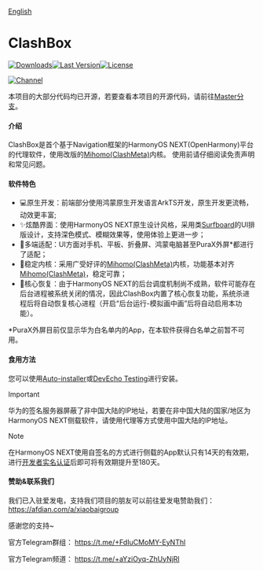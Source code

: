 [English](/README_en.md)

# ClashBox
[![Downloads](https://img.shields.io/github/downloads/xiaobaigroup/ClashBox/total?style=flat-square&logo=github)](https://github.com/xiaobaigroup/ClashBox/releases/)[![Last Version](https://img.shields.io/github/release/xiaobaigroup/ClashBox/all.svg?style=flat-square)](https://github.com/xiaobaigroup/ClashBox/releases/)[![License](https://img.shields.io/github/license/xiaobaigroup/ClashBox?style=flat-square)](LICENSE)

[![Channel](https://img.shields.io/badge/Telegram-Channel-blue?style=flat-square&logo=telegram)](https://t.me/+aYziOyq-ZhUyNjRl)

本项目的大部分代码均已开源，若要查看本项目的开源代码，请前往[Master分支](https://github.com/xiaobaigroup/ClashBox/tree/master)。
#### 介绍

ClashBox是首个基于Navigation框架的HarmonyOS NEXT(OpenHarmony)平台的代理软件，使用改版的[Mihomo(ClashMeta)](https://github.com/MetaCubeX/mihomo)内核。
使用前请仔细阅读免责声明和常见问题。

#### 软件特色

- 💻原生开发：前端部分使用鸿蒙原生开发语言ArkTS开发，原生开发更流畅，动效更丰富;
- ✨炫酷界面：使用HarmonyOS NEXT原生设计风格，采用类[Surfboard](https://github.com/getsurfboard/surfboard)的UI排版设计，支持深色模式、模糊效果等，使用体验上更进一步；
- 📱多端适配：UI方面对手机、平板、折叠屏、鸿蒙电脑甚至PuraX外屏*都进行了适配；
- 🚀稳定内核：采用广受好评的[Mihomo(ClashMeta)](https://github.com/MetaCubeX/mihomo)内核，功能基本对齐[Mihomo(ClashMeta)](https://github.com/MetaCubeX/mihomo)，稳定可靠；
- 🔄核心恢复：由于HarmonyOS NEXT的后台调度机制尚不成熟，软件可能存在后台进程被系统关闭的情况，因此ClashBox内置了核心恢复功能，系统杀进程后将自动恢复核心进程（开启“后台运行-模拟画中画”后将自动启用本功能）。

*PuraX外屏目前仅显示华为白名单内的App，在本软件获得白名单之前暂不可用。

#### 食用方法

您可以使用[Auto-installer](https://github.com/likuai2010/auto-installer/)或[DevEcho Testing](https://developer.huawei.com/consumer/cn/deveco-testing/)进行安装。

> [!IMPORTANT]
> 华为的签名服务器屏蔽了非中国大陆的IP地址，若要在非中国大陆的国家/地区为HarmonyOS NEXT侧载软件，请使用代理等方式使用中国大陆的IP地址。

> [!NOTE]
> 在HarmonyOS NEXT使用自签名的方式进行侧载的App默认只有14天的有效期，进行[开发者实名认证](https://developer.huawei.com/consumer/cn/verified/enrollment)后即可将有效期提升至180天。

#### 赞助&联系我们

我们已入驻爱发电，支持我们项目的朋友可以前往爱发电赞助我们：
https://afdian.com/a/xiaobaigroup

感谢您的支持~

官方Telegram群组：  https://t.me/+FdIuCMoMY-EyNThl

官方Telegram频道：  https://t.me/+aYziOyq-ZhUyNjRl
